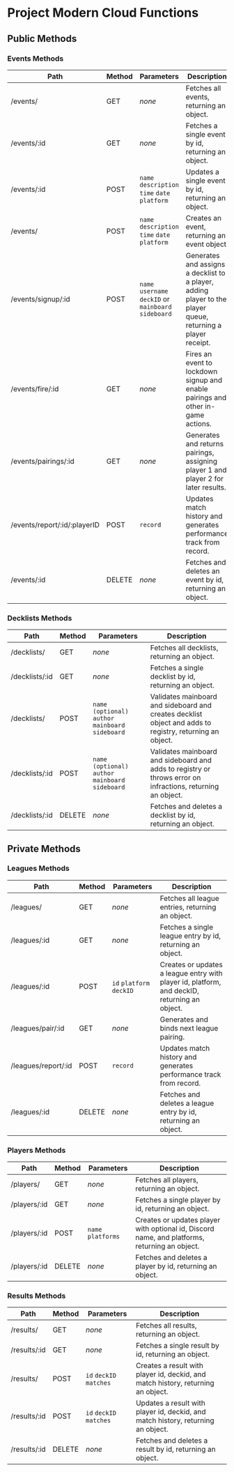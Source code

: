 # Project Modern Cloud Functions

## Public Methods

### Events Methods

Path | Method | Parameters | Description
--- | --- | --- | ---
   /events/ | GET | *none* | Fetches all events, returning an object.
   /events/:id | GET | *none* | Fetches a single event by id, returning an object.
   /events/:id | POST | `name` `description` `time` `date` `platform` | Updates a single event by id, returning an object.
   /events/ | POST | `name` `description` `time` `date` `platform` | Creates an event, returning an event object.
   /events/signup/:id | POST | `name` `username` `deckID` or `mainboard` `sideboard` | Generates and assigns a decklist to a player, adding player to the player queue, returning a player receipt.
   /events/fire/:id | GET | *none* | Fires an event to lockdown signup and enable pairings and other in-game actions.
   /events/pairings/:id | GET | *none* | Generates and returns pairings, assigning player 1 and player 2 for later results.
   /events/report/:id/:playerID | POST | `record` | Updates match history and generates performance track from record.
   /events/:id | DELETE | *none* | Fetches and deletes an event by id, returning an object.

### Decklists Methods

Path | Method | Parameters | Description
--- | --- | --- | ---
   /decklists/ | GET | *none* | Fetches all decklists, returning an object.
   /decklists/:id | GET | *none* | Fetches a single decklist by id, returning an object.
   /decklists/ | POST | `name (optional)` `author` `mainboard` `sideboard` | Validates mainboard and sideboard and creates decklist object and adds to registry, returning an object.
   /decklists/:id | POST | `name (optional)` `author` `mainboard` `sideboard` | Validates mainboard and sideboard and adds to registry or throws error on infractions, returning an object.
   /decklists/:id | DELETE | *none* | Fetches and deletes a decklist by id, returning an object.

## Private Methods

### Leagues Methods

Path | Method | Parameters | Description
--- | --- | --- | ---
   /leagues/ | GET | *none* | Fetches all league entries, returning an object.
   /leagues/:id | GET | *none* | Fetches a single league entry by id, returning an object.
   /leagues/:id | POST | `id` `platform` `deckID` | Creates or updates a league entry with player id, platform, and deckID, returning an object.
   /leagues/pair/:id | GET | *none* | Generates and binds next league pairing.
   /leagues/report/:id | POST | `record` | Updates match history and generates performance track from record.
   /leagues/:id | DELETE | *none* | Fetches and deletes a league entry by id, returning an object.

### Players Methods

Path | Method | Parameters | Description
--- | --- | --- | ---
   /players/ | GET | *none* | Fetches all players, returning an object.
   /players/:id | GET | *none* | Fetches a single player by id, returning an object.
   /players/:id | POST | `name` `platforms` | Creates or updates player with optional id, Discord name, and platforms, returning an object.
   /players/:id | DELETE | *none* | Fetches and deletes a player by id, returning an object.

### Results Methods

Path | Method | Parameters | Description
--- | --- | --- | ---
   /results/ | GET | *none* | Fetches all results, returning an object.
   /results/:id | GET | *none* | Fetches a single result by id, returning an object.
   /results/ | POST | `id` `deckID` `matches` | Creates a result with player id, deckid, and match history, returning an object.
   /results/:id | POST | `id` `deckID` `matches` | Updates a result with player id, deckid, and match history, returning an object.
   /results/:id | DELETE | *none* | Fetches and deletes a result by id, returning an object.
